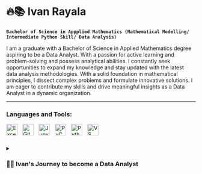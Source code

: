 # 🔥📚 Ivan Rayala
**`Bachelor of Science in Appplied Mathematics (Mathematical Modelling/ Intermediate Python Skill/ Data Analysis)`**

I am a graduate with a Bachelor of Science in Applied Mathematics degree aspiring to be a Data Analyst. With a passion for active learning and problem-solving and possess analytical abilities. I constantly seek opportunities to expand my knowledge and stay updated with the latest data analysis methodologies. With a solid foundation in mathematical principles, I dissect complex problems and formulate innovative solutions. I am eager to contribute my skills and drive meaningful insights as a Data Analyst in a dynamic organization.

---

### Languages and Tools:

<img align="left" alt="Excel" width="30px" style="padding-right:10px;" src="https://cdn.jsdelivr.net/gh/simple-icons/simple-icons/icons/microsoftexcel.svg" />
<img align="left" alt="GitHub" width="30px" style="padding-right:10px;" src="https://cdn.jsdelivr.net/gh/devicons/devicon/icons/github/github-original.svg" />
<img align="left" alt="Jupyter Lab" width="30px" style="padding-right:10px;" src="https://cdn.jsdelivr.net/gh/simple-icons/simple-icons/icons/jupyter.svg" />
<img align="left" alt="PyCharm" width="30px" style="padding-right:10px;" src="https://cdn.jsdelivr.net/gh/simple-icons/simple-icons/icons/jetbrains.svg" />
<img align="left" alt="Python" width="30px" style="padding-right:10px;" src="https://cdn.jsdelivr.net/gh/devicons/devicon/icons/python/python-plain.svg" />
<img align="left" alt="VS Code" width="30px" style="padding-right:10px;" src="https://cdn.jsdelivr.net/gh/simple-icons/simple-icons/icons/visualstudiocode.svg" />
<br />

#

<details>
  <summary><h3>👨‍💻 Ivan's Journey to become a Data Analyst</h3></summary>
 
My journey to becoming a data analyst has been defined by my quest to acquire essential knowledge and skills, along with the guidance of my mentor. I possess an analytical mindset and a natural aptitude for problem-solving, complemented by my Bachelor of Science degree in Applied Mathematics. Recognizing the significance of Python as the most in-demand programming language in data analysis, I dedicated myself to acquiring an intermediate skill level in Python. I have also gained knowledge in relevant data cleaning, processing, and modeling packages. Understanding the value of Excel in data analysis and visualization, I expanded my skill set by taking it as an elective course. In pursuing personal and professional growth, I completed a data analytics internship course and received a certificate of completion. As a demonstration of my abilities, I developed a predictive model for Non-alcoholic Steatohepatitis (NASH) fatty liver disease as my undergrad thesis. This project showcased my expertise in applying advanced statistical techniques to real-world scenarios. These diverse experiences have provided me with a strong foundation as a Data Analyst, equipping me with the necessary abilities and practical knowledge to succeed in the industry.


<!--
**git-ivan-hub/git-ivan-hub** is a ✨ _special_ ✨ repository because its `README.md` (this file) appears on your GitHub profile.

Here are some ideas to get you started:

- 🔭 I’m currently working on ...
- 🌱 I’m currently learning ...
- 👯 I’m looking to collaborate on ...
- 🤔 I’m looking for help with ...
- 💬 Ask me about ...
- 📫 How to reach me: ...
- 😄 Pronouns: ...
- ⚡ Fun fact: ...
-->
